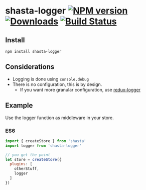 # shasta-logger [![NPM version][npm-image]][npm-url] [![Downloads][downloads-image]][npm-url] [![Build Status][travis-image]][travis-url]


## Install

```
npm install shasta-logger
```

## Considerations

- Logging is done using `console.debug`
- There is no configuration, this is by design.
  - If you want more granular configuration, use [redux-logger](https://github.com/fcomb/redux-logger)

## Example

Use the logger function as middleware in your store.

### ES6

```js
import { createStore } from 'shasta'
import logger from 'shasta-logger'

// you get the point
let store = createStore({
  plugins: [
    otherStuff,
    logger
  ]
})
```

[downloads-image]: http://img.shields.io/npm/dm/shasta-logger.svg
[npm-url]: https://npmjs.org/package/shasta-logger
[npm-image]: http://img.shields.io/npm/v/shasta-logger.svg

[travis-url]: https://travis-ci.org/shastajs/shasta-logger
[travis-image]: https://travis-ci.org/shastajs/shasta-logger.png?branch=master
